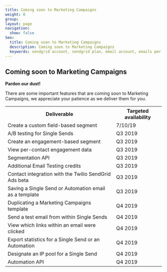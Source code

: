 ```yaml
---
title: Coming soon to Marketing Campaigns
weight: 0
group: 
layout: page
navigation:
  show: false
Seo:
  title: Coming soon to Marketing Campaigns
  description: Coming soon to Marketing Campaigns
  keywords: sendgrid account, sendgrid plan, email account, emails per month
---
```


## Coming soon to Marketing Campaigns

**Pardon our dust!** 

There are some important features that are coming soon to Marketing Campaigns, we appreciate your patience as we deliver them for you. 

 <table>
  <tr>
    <th><span style="font-weight:bold">Deliverable</span></th>
    <th><span style="font-weight:bold">Targeted availability</span></th>
  </tr>
  <tr>
    <td>Create a custom field-based segment</td>
    <td>7/10/19</td>
  </tr>
  <tr>
    <td>A/B testing for Single Sends</td>
    <td>Q3 2019</td>
  </tr>
  <tr>
    <td>Create an engagement-based segment</td>
    <td>Q3 2019</td>
  </tr>
  <tr>
    <td>View per-contact engagement data</td>
    <td>Q3 2019</td>
  </tr>
  <tr>
    <td>Segmentation API</td>
    <td>Q3 2019</td>
  </tr>
  <tr>
    <td>Additional Email Testing credits</td>
    <td>Q3 2019</td>
  </tr>
  <tr>
    <td>Contact integration with the Twilio SendGrid Ads beta</td>
    <td>Q3 2019</td>
  </tr>
  <tr>
    <td>Saving a Single Send or Automation email as a template</td>
    <td>Q3 2019</td>
  </tr>
  <tr>
    <td>Duplicating a Marketing Campaigns template</td>
    <td>Q4 2019</td>
  </tr>
  <tr>
    <td>Send a test email from within Single Sends</td>
    <td>Q4 2019</td>
  </tr>
  <tr>
    <td>View which links within an email were clicked</td>
    <td>Q4 2019</td>
  </tr>
  <tr>
    <td>Export statistics for a Single Send or an Automation</td>
    <td>Q4 2019</td>
  </tr>
  <tr>
    <td>Designate an IP pool for a Single Send</td>
    <td>Q4 2019</td>
  </tr>
  <tr>
    <td>Automation API</td>
    <td>Q4 2019</td>
  </tr>
</table>
